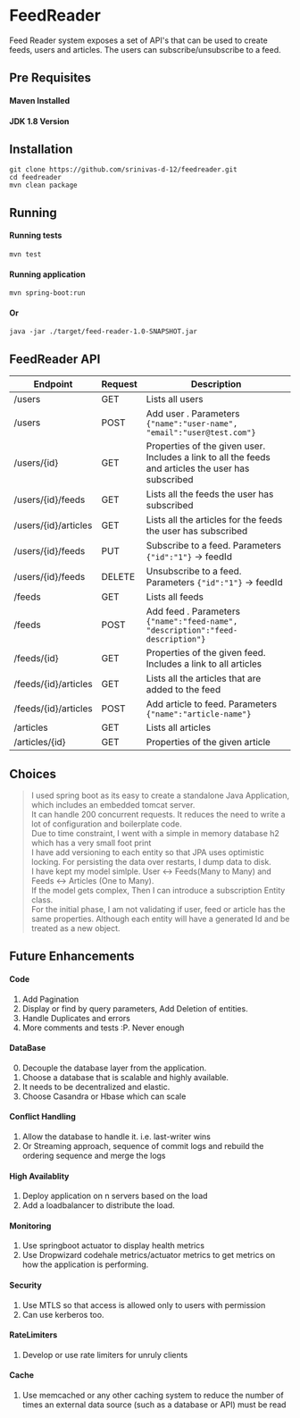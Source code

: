 # FeedReader

Feed Reader system exposes a set of API's that can be used to create feeds, users and articles. The users can subscribe/unsubscribe to a feed. 

## Pre Requisites
#### Maven Installed
#### JDK 1.8 Version

## Installation
```
git clone https://github.com/srinivas-d-12/feedreader.git
cd feedreader
mvn clean package
```

## Running 
#### Running tests
```
mvn test
```
#### Running application 
```
mvn spring-boot:run
```
#### Or 
```
java -jar ./target/feed-reader-1.0-SNAPSHOT.jar 
```

## FeedReader API

| Endpoint      | Request       | Description  |
| ------------- | ------------- |------------- |
| /users  | GET           | Lists all users |
| /users  | POST           | Add user . Parameters `{"name":"user-name", "email":"user@test.com"}` |
| /users/{id}  | GET           | Properties of the given user. Includes a link to all the feeds and articles the user has subscribed |
| /users/{id}/feeds | GET           | Lists all the feeds the user has subscribed  |
| /users/{id}/articles | GET           | Lists all the articles for the feeds the user has subscribed  |
| /users/{id}/feeds | PUT           | Subscribe to a feed. Parameters `{"id":"1"}` -> feedId  |
| /users/{id}/feeds | DELETE           | Unsubscribe to a feed. Parameters `{"id":"1"}` -> feedId  |
| /feeds  | GET           | Lists all feeds |
| /feeds  | POST           | Add feed . Parameters `{"name":"feed-name", "description":"feed-description"}` |
| /feeds/{id}  | GET           | Properties of the given feed. Includes a link to all articles |
| /feeds/{id}/articles | GET           | Lists all the articles that are added to the feed  |
| /feeds/{id}/articles | POST           | Add article to feed. Parameters `{"name":"article-name"}` |
| /articles  | GET           | Lists all articles |
| /articles/{id}  | GET           | Properties of the given article |


## Choices
> I used spring boot as its easy to create a standalone Java Application, which includes an embedded tomcat server. </br>
> It can handle 200 concurrent requests. It reduces the need to write a lot of configuration and boilerplate code. </br>
> Due to time constraint, I went with a simple in memory database h2 which has a very small foot print </br>
> I have add versioning to each entity so that JPA uses optimistic locking.
> For persisting the data over restarts, I dump data to disk.</br>
> I have kept my model simlple. User <-> Feeds(Many to Many) and Feeds <-> Articles (One to Many).</br>
> If the model gets complex, Then I can introduce a subscription Entity class.</br>
> For the initial phase, I am not validating if user, feed or article has the same properties. Although each entity will have a generated Id and be treated as a new object. </br>

## Future Enhancements
#### Code
1.  Add Pagination
2.  Display or find by query parameters, Add Deletion of entities.
3.  Handle Duplicates and  errors
4.  More comments and tests :P. Never enough

#### DataBase 
0. Decouple the database layer from the application. 
1. Choose a database that is scalable and highly available. 
2. It needs to be decentralized and elastic. 
3. Choose Casandra or Hbase which can scale 

#### Conflict Handling 
1. Allow the database to handle it. i.e. last-writer wins 
2. Or Streaming approach, sequence of commit logs and rebuild the ordering sequence and merge the logs

#### High Availablity 
1. Deploy application on n servers based on the load
2. Add a loadbalancer to distribute the load. 

#### Monitoring
1. Use springboot actuator to display health metrics 
2. Use Dropwizard codehale metrics/actuator metrics to get metrics on how the application is performing. 

#### Security 
1. Use MTLS so that access is allowed only to users with permission
2. Can use kerberos too. 

#### RateLimiters
1. Develop or use rate limiters for unruly clients 

#### Cache 
1. Use memcached or any other caching system to reduce the number of times an external data source (such as a database or API) must be read













